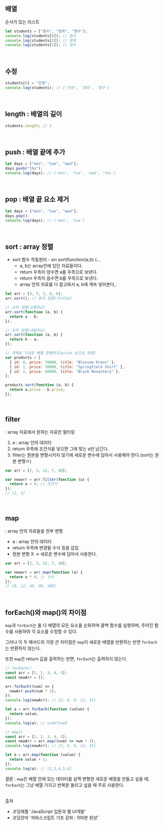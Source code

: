 ## 배열

순서가 있는 리스트

```javascript
let students = ["철수", "영희", "영수"];
console.log(students[0]); // 철수
console.log(students[1]); // 영희
console.log(students[2]); // 영수
```

<br>

## 수정

```javascript
students[0] = "민정";
console.log(students); // ['민정', '영희', '영수']
```

<br>

## length : 배열의 길이

```javascript
students.length; // 3
```

<br>

## push : 배열 끝에 추가

```javascript
let days = ["mon", "tue", "wed"];
days.push("thu");
console.log(days); // ['mon', 'tue', 'wed', 'thu']
```

<br>

## pop : 배열 끝 요소 제거

```javascript
let days = ["mon", "tue", "wed"];
days.pop();
console.log(days); // ['mon', 'tue']
```

<br>

## sort : array 정렬

- sort 함수 작동원리 - arr.sort(function(a,b) {…
  - a, b는 array안에 있던 자료들이다.
  - return 우측이 양수면 a를 우측으로 보낸다.
  - return 우측이 음수면 b를 우측으로 보낸다.
  - array 안의 자료를 다 끌고와서 a, b에 계속 넣어본다,.

```jsx
let arr = [3, 5, 1, 8, 6];
arr.sort(); // 문자 정렬(가나다순)

// 숫자 정렬(오름차순)
arr.sort(function (a, b) {
  return a - b;
});

// 숫자 정렬(내림차순)
arr.sort(function (a, b) {
  return b - a;
});

// 객체로 구성된 배열 정렬하기(price 순으로 정렬)
var products = [
  { id: 0, price: 70000, title: "Blossom Dress" },
  { id: 1, price: 50000, title: "Springfield Shirt" },
  { id: 2, price: 60000, title: "Black Monastery" },
];

products.sort(function (a, b) {
  return a.price - b.price;
});
```

<br>

## filter

: array 자료에서 원하는 자료만 필터링

1. a : array 안의 데이터
2. return 우측에 조건식을 넣으면 그에 맞는 a만 남긴다.
3. filter는 원본을 변형시키지 않기에 새로운 변수에 담아서 사용해야 한다.(sort는 원본 변형ㅇ)

```jsx
var arr = [2, 3, 12, 7, 40];

var newarr = arr.filter(function (a) {
  return a < 4; // 조건식
});
// [2, 3]
```

<br>

## map

: array 안의 자료들을 전부 변형

- a : array 안의 데이터
- return 우측에 변경될 수식 등을 삽입
- 원본 변형 X → 새로운 변수에 담아서 사용한다.

```jsx
var arr = [2, 3, 12, 7, 40];

var newarr = arr.map(function (a) {
  return a * 4; // 수식
});
// [8, 12, 48, 28, 160]
```

<br>

## forEach()와 map()의 차이점

`map`과 `forEach`는 둘 다 배열의 모든 요소를 순회하며 콜백 함수를 실행하며, 주어진 함수를 사용하여 각 요소를 수정할 수 있다.

그러나 이 두 메서드의 가장 큰 차이점은 `map`이 새로운 배열을 반환하는 반면 `forEach`는 반환하지 않는다.

또한 `map`은 return 값을 출력하는 반면, `forEach`는 출력하지 않는다.

```jsx
// forEach()
const arr = [1, 2, 3, 4, 5];
const newArr = [];

arr.forEach((num) => {
  newArr.push(num * 3);
});
console.log(newArr); // [3, 6, 9, 12, 15]

let a = arr.forEach(function (value) {
  return value;
});
console.log(a); // undefined
```

```jsx
// map()
const arr = [1, 2, 3, 4, 5];
const newArr = arr.map((num) => num * 3);
console.log(newArr); // [3, 6, 9, 12, 15]

let a = arr.map(function (value) {
  return value + 1;
});
console.log(a); // [2,3,4,5,6]
```

결론 : `map`은 배열 안에 있는 데이터를 살짝 변형한 새로운 배열을 만들고 싶을 때, `forEach`는 그냥 배열 가지고 반복문 돌리고 싶을 때 주로 사용한다.

<br>
출처

- 코딩애플 'JavaScript 입문과 웹 UI개발'
- 코딩앙마 '자바스크립트 기초 강좌 : 100분 완성'
